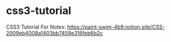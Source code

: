 # css3-tutorial

CSS3 Tutorial For Notes: https://paint-swim-4b9.notion.site/CSS-2009eb4008a1403bb7459e316feb6b2c
